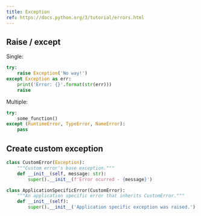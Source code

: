 ```yaml
---
title: Exception
ref: https://docs.python.org/3/tutorial/errors.html
---
```


## Raise / except

Single:

```python
try:
    raise Exception('No way!')
except Exception as err:
    print('Error: {}'.format(str(err)))
    raise
```

Multiple:

```python
try:
    some_function()
except (RuntimeError, TypeError, NameError):
    pass
```

## Create custom exception

```python
class CustomError(Exception):
    """Custom error's base exception."""
    def __init__(self, message: str):
        super().__init__(f'Error ocurred - {message}')

class ApplicationSpecificError(CustomError):
    """An application specific error that inherits CustomError."""
    def __init__(self):
        super().__init__('Application specific exception was raised.')
```
